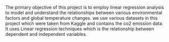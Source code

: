 The primary objective of this project is to employ linear regression analysis to model and understand the relationships between various environmental factors and global temperature changes.
we use various datasets in this project which were taken from Kaggle and contains the co2 emission data.
It uses Linear regression techniques which is the relationship between dependent and independent variables.

